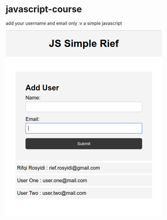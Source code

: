 # javascript-course

add your username and email only :v
a simple javascript

![screenshot](https://github.com/rifqirosyidi/javascript-course/blob/master/img/image.png)
